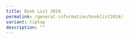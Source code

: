 ```yaml
---
title: Book List 2024
permalink: /general-information/booklist2024/
variant: tiptap
description: ""
---
```

